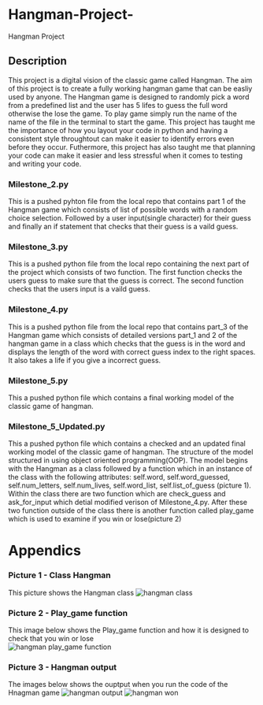 # Hangman-Project-
Hangman Project 
## Description 
This project is a digital vision of the classic game called Hangman. The aim of this project is to create a fully working hangman game that can be easliy used by anyone. The Hangman game is designed to randomly pick a word from a predefined list and the user has 5 lifes to guess the full word otherwise the lose the game. To play game simply run the name of the name of the file in the terminal to start the game. This project has taught me the importance of how you layout your code in python and having a consistent style throughtout can make it easier to identify errors even before they occur. Futhermore, this project has also taught me that planning your code can make it easier and less stressful when it comes to testing and writing your code. 

### Milestone_2.py 
This is a pushed pyhton file from the local repo that contains part 1 of the Hangman game which consists of list of possible words with a random choice selection. Followed by a user input(single character) for their guess and finally an if statement  that checks that their guess is a vaild guess. 

### Milestone_3.py
This is a pushed python file from the local repo containing the next part of the project which consists of two function. The first function checks the users guess to make sure that the guess is correct. The second function checks that the users input is a vaild guess. 

### Milestone_4.py
This is a pushed python file from the local repo that contains part_3 of the Hangman game which consists of detailed versions part_1 and 2 of the hangman game in a class which checks that the guess is in  the word and displays the length of the word with correct guess index to the right spaces. It also takes a life if you give a incorrect guess.

### Milestone_5.py
This a pushed python file which contains a final working model of the classic game of hangman.

### Milestone_5_Updated.py 
This a pushed python file which contains a checked and an updated final working model of the classic game of hangman. The structure of the model structured in using object oriented programming(OOP). The model begins with the Hangman as a class followed by a function which in an instance of the class with the following attributes: self.word, self.word_guessed, self.num_letters, self.num_lives, self.word_list, self.list_of_guess (picture 1). Within the class there are two function which are check_guess and ask_for_input which detial modified verison of Milestone_4.py. After these two function outside of the class there is another function called play_game which is used to examine if you win or lose(picture 2)

# Appendics

### Picture 1 - Class Hangman
This picture shows the Hangman class 
![hangman class](https://github.com/keiran-Mcarthur/Hangman-project-new/assets/159048029/fea64d78-4ce5-483d-9268-37996883d8c4)

### Picture 2 - Play_game function 
This image below shows the Play_game function and how it is designed to check that you win or lose  
![hangman play_game function](https://github.com/keiran-Mcarthur/Hangman-project-new/assets/159048029/ab4f6101-07b6-484c-809b-8afacdfbc821)


### Picture 3 - Hangman output 
The images below shows the ouptput when you run the code of the Hnagman game 
![hangman output](https://github.com/keiran-Mcarthur/Hangman-project-new/assets/159048029/06f27142-0ebe-491a-b664-55702772941c)
![hangman won](https://github.com/keiran-Mcarthur/Hangman-project-new/assets/159048029/1a2789a2-f0cc-4673-bbfe-b7d39fe4012a)


